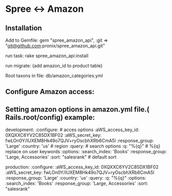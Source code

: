  Spree <-> Amazon
===========================================

Installation
------------

Add to Gemfile:
  gem "spree_amazon_api", :git => "git@github.com:pronix/spree_amazon_api.git"

run task:
   rake spree_amazon_api:install

run migrate: (add amazon_id to product table)


Root taxons in file: db/amazon_categories.yml

Configure Amazon access:
-----------------------
Setting amazon options in amazon.yml file.( Rails.root/config)
example:
  ---
  development:
    :configure:                                                  # acces options
      :aWS_access_key_id: 0XQXXC6YV2C85DX1BF02
      :aWS_secret_key: fwLOn0Y/IUXEM8Hk49o7QJV+ryOscbhXRb6CmA5l
      :response_group: 'Large'
      :country: 'us'                                             # region
    :query:                                                      # search options
      :q: "%{q}"                                                 # %{q} replace on user keywords
      :options:
        :search_index: 'Books'
        :response_group: 'Large, Accessories'
        :sort: "salesrank"                                       # default sort

  production:
    :configure:
      :aWS_access_key_id: 0XQXXC6YV2C85DX1BF02
      :aWS_secret_key: fwLOn0Y/IUXEM8Hk49o7QJV+ryOscbhXRb6CmA5l
      :response_group: 'Large'
      :country: 'us'
    :query:
      :q: "%{q}"
      :options:
        :search_index: 'Books'
        :response_group: 'Large, Accessories'
        :sort: "salesrank"
